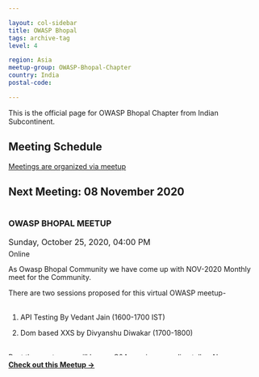 ```yaml
---

layout: col-sidebar
title: OWASP Bhopal
tags: archive-tag
level: 4

region: Asia
meetup-group: OWASP-Bhopal-Chapter
country: India
postal-code: 

---
```

<link rel="stylesheet" href="assets/custom.css">

This is the official page for OWASP Bhopal Chapter from Indian Subcontinent.

## Meeting Schedule

[Meetings are organized via meetup](https://meetup.com/OWASP-Bhopal-Chapter/)

## Next Meeting: 08 November 2020


<div id="meetup_oembed" style="height:334px">
     <div style="max-height:294px;overflow:hidden">
          <h3> OWASP BHOPAL MEETUP </h3>
          <p style="margin:5px 0;font-size:16px">Sunday, October 25, 2020,  04:00 PM</p>
          <p style="margin: 0 0 5px;"><span style="font-size:14px">Online</span><br />
<span style="font-size:12px;"> </span></p>
          <p style="line-height:16px">As Owasp Bhopal Community we have come up with NOV-2020 Monthly meet for the Community.<br>

There are two sessions proposed for this virtual OWASP meetup-<br><br>

1. API Testing By Vedant Jain (1600-1700 IST)<br>

2. Dom based XXS by Divyanshu Diwakar (1700-1800)<br><br>

Post the meetup we will have a Q&A session regarding talks. Also, we are going to have an open discussion on making this OWASP chapter Bigger & Better<br>

It will be a fully virtual meetup and the details Regarding The virtual platform will be communicated on the day of the meetup.<br /> 
            <br /></p>
     </div>
     <p style="margin:10px 0 0;"><a href="https://www.meetup.com/OWASP-Bhopal-Chapter/events/274381161/" target="_blank" class="mu_button"><strong>Check out this Meetup &rarr;</strong></a></p>
</div>

